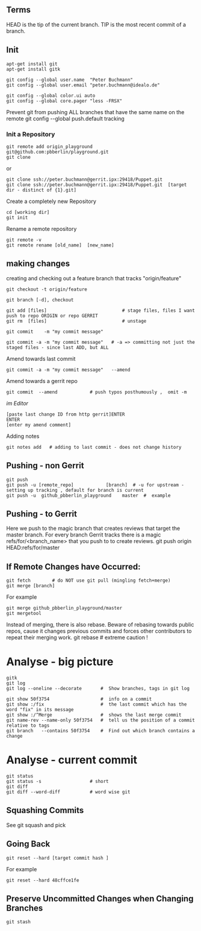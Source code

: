 ## Terms
HEAD is the tip of the current branch.
TIP is the most recent commit of a branch.

## Init

    apt-get install git
    apt-get install gitk

    git config --global user.name  "Peter Buchmann"
    git config --global user.email "peter.buchmann@idealo.de"

    git config --global color.ui auto
    git config --global core.pager "less -FRSX"

Prevent git from pushing ALL branches that have the same name on the remote
    git config --global push.default tracking  

### Init a Repository
    git remote add origin_playground git@github.com:pbberlin/playground.git
    git clone
or

    git clone ssh://peter.buchmann@gerrit.ipx:29418/Puppet.git
    git clone ssh://peter.buchmann@gerrit.ipx:29418/Puppet.git  [target dir - distinct of {1}.git]

Create a completely new Repository 

    cd [working dir]
    git init  

Rename a remote repository

    git remote -v
    git remote rename [old_name]  [new_name]


## making changes

creating and checking out a feature branch that tracks "origin/feature"

    git checkout -t origin/feature

    git branch [-d], checkout

    git add [files]                            # stage files, files I want push to repo ORIGIN or repo GERRIT
    git rm  [files]                            # unstage

    git commit    -m "my commit message"   

    git commit -a -m "my commit message"   # -a => committing not just the staged files - since last ADD, but ALL

Amend towards last commit

    git commit -a -m "my commit message"   --amend

Amend towards a gerrit repo

    git commit  --amend            # push typos posthumously ,  omit -m
    
*im Editor*
```Shell
[paste last change ID from http gerrit]ENTER
ENTER
[enter my amend comment]
```

Adding notes

    git notes add   # adding to last commit - does not change history



## Pushing - non Gerrit
    git push
    git push -u [remote_repo]            [branch]  # -u for upstream - setting up tracking , default for branch is current
    git push -u  github_pbberlin_playground    master  #  example


## Pushing - to Gerrit
Here we push to the magic branch that creates reviews that target the master branch. 
For every branch Gerrit tracks there is a magic refs/for/<branch_name> that you push to to create reviews.
    git push    origin        HEAD:refs/for/master   

## If Remote Changes have Occurred:
    git fetch        # do NOT use git pull (mingling fetch+merge)
    git merge [branch]

For example

    git merge github_pbberlin_playground/master
    git mergetool

   
Instead of merging, there is also rebase.
Beware of rebasing towards public repos, cause it changes previous commits and forces other contributors to repeat their merging work.
   git rebase # extreme caution !


# Analyse - big picture
    gitk
    git log
    git log --oneline --decorate       #  Show branches, tags in git log

    git show 50f3754                   #  info on a commit
    git show :/fix                     #  the last commit which has the word "fix" in its message
    git show :/^Merge                  #  shows the last merge commit
    git name-rev --name-only 50f3754   #  tell us the position of a commit relative to tags
    git branch   --contains 50f3754    #  Find out which branch contains a change


# Analyse - current commit
    git status
    git status -s                  # short
    git diff 
    git diff --word-diff           # word wise git


## Squashing Commits
See git squash and pick


## Going Back 
    git reset --hard [target commit hash ] 
For example

    git reset --hard 48cffce1fe
    

## Preserve Uncommitted Changes when Changing Branches
    git stash
